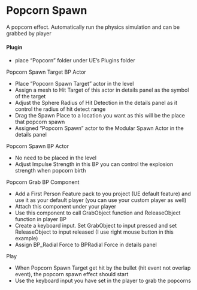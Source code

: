 # Popcorn Spawn
A popcorn effect. Automatically run the physics simulation and can be grabbed by player  

#### Plugin
- place “Popcorn” folder under UE’s Plugins folder

Popcorn Spawn Target BP Actor
- Place “Popcorn Spawn Target” actor in the level
- Assign a mesh to Hit Target of this actor in details panel as the symbol of the target
- Adjust the Sphere Radius of Hit Detection in the details panel as it control the radius of hit detect range
- Drag the Spawn Place to a location you want as this will be the place that popcorn spawn
- Assigned “Popcorn Spawn” actor to the Modular Spawn Actor in the details panel

Popcorn Spawn BP Actor
- No need to be placed in the level
- Adjust Impulse Strength in this BP you can control the explosion strength when popcorn birth

Popcorn Grab BP Component
- Add a First Person Feature pack to you project (UE default feature) and use it as your default player (you can use your custom player as well)
- Attach this component under your player
- Use this component to call GrabObject function and ReleaseObject function in player BP
- Create a keyboard input. Set GrabObject to input pressed and set ReleaseObject to input released (I use right mouse button in this example)
- Assign BP_Radial Force to BPRadial Force in details panel

Play
- When Popcorn Spawn Target get hit by the bullet (hit event not overlap event), the popcorn spawn effect should start
- Use the keyboard input you have set in the player to grab the popcorns
 
